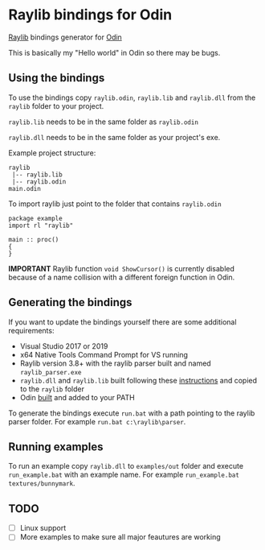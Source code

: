 # Raylib bindings for Odin

[Raylib](https://www.raylib.com) bindings generator for [Odin](https://odin-lang.org)

This is basically my "Hello world" in Odin so there may be bugs.

## Using the bindings
To use the bindings copy `raylib.odin`, `raylib.lib` and `raylib.dll` from the `raylib` folder to your project.

`raylib.lib` needs to be in the same folder as `raylib.odin`

`raylib.dll` needs to be in the same folder as your project's exe.

Example project structure:
```
raylib
 |-- raylib.lib
 |-- raylib.odin
main.odin
```
To import raylib just point to the folder that contains `raylib.odin`
```
package example
import rl "raylib"

main :: proc()
{
}
```


**IMPORTANT** Raylib function `void ShowCursor()` is currently disabled because of a name collision with a different foreign function in Odin.

## Generating the bindings
If you want to update the bindings yourself there are some additional requirements:

* Visual Studio 2017 or 2019
* x64 Native Tools Command Prompt for VS running
* Raylib version 3.8+ with the raylib parser built and named `raylib_parser.exe`
* `raylib.dll` and `raylib.lib` built following these [instructions](https://github.com/raysan5/raylib/wiki/Create-Visual-Studio-2019-Project) and copied to the `raylib` folder
* Odin [built](https://odin-lang.org/docs/install/) and added to your PATH

To generate the bindings execute `run.bat` with a path pointing to the raylib parser folder. For example `run.bat c:\raylib\parser`.

## Running examples
To run an example copy `raylib.dll` to `examples/out` folder and execute `run_example.bat` with an example name. For example `run_example.bat textures/bunnymark`.

## TODO
- [ ] Linux support
- [ ] More examples to make sure all major feautures are working
